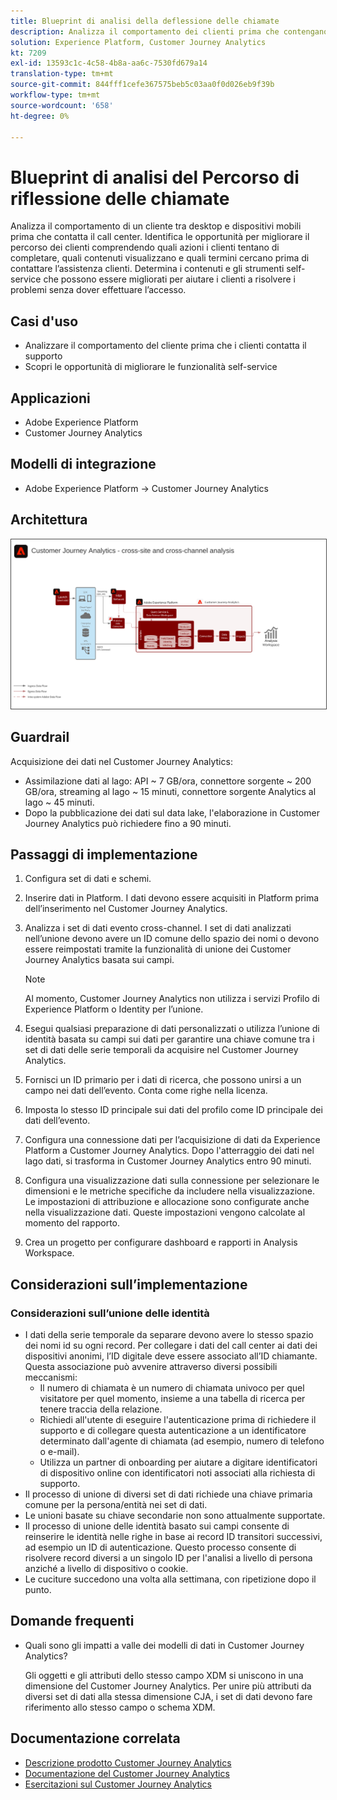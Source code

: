 ```yaml
---
title: Blueprint di analisi della deflessione delle chiamate
description: Analizza il comportamento dei clienti prima che contengano il call center.
solution: Experience Platform, Customer Journey Analytics
kt: 7209
exl-id: 13593c1c-4c58-4b8a-aa6c-7530fd679a14
translation-type: tm+mt
source-git-commit: 844fff1cefe367575beb5c03aa0f0d026eb9f39b
workflow-type: tm+mt
source-wordcount: '658'
ht-degree: 0%

---
```


# Blueprint di analisi del Percorso di riflessione delle chiamate

Analizza il comportamento di un cliente tra desktop e dispositivi mobili prima che contatta il call center. Identifica le opportunità per migliorare il percorso dei clienti comprendendo quali azioni i clienti tentano di completare, quali contenuti visualizzano e quali termini cercano prima di contattare l’assistenza clienti. Determina i contenuti e gli strumenti self-service che possono essere migliorati per aiutare i clienti a risolvere i problemi senza dover effettuare l’accesso.

## Casi d&#39;uso

* Analizzare il comportamento del cliente prima che i clienti contatta il supporto
* Scopri le opportunità di migliorare le funzionalità self-service

## Applicazioni

* Adobe Experience Platform
* Customer Journey Analytics

## Modelli di integrazione

* Adobe Experience Platform → Customer Journey Analytics

## Architettura

<img src="assets/CJA.svg" alt="Architettura di riferimento per la blueprint del Customer Journey Analytics" style="border:1px solid #4a4a4a" />

## Guardrail

Acquisizione dei dati nel Customer Journey Analytics:

* Assimilazione dati al lago: API ~ 7 GB/ora, connettore sorgente ~ 200 GB/ora, streaming al lago ~ 15 minuti, connettore sorgente Analytics al lago ~ 45 minuti.
* Dopo la pubblicazione dei dati sul data lake, l&#39;elaborazione in Customer Journey Analytics può richiedere fino a 90 minuti.

## Passaggi di implementazione

1. Configura set di dati e schemi.
1. Inserire dati in Platform.
I dati devono essere acquisiti in Platform prima dell’inserimento nel Customer Journey Analytics.
1. Analizza i set di dati evento cross-channel.
I set di dati analizzati nell’unione devono avere un ID comune dello spazio dei nomi o devono essere reimpostati tramite la funzionalità di unione dei Customer Journey Analytics basata sui campi. 

   >[!NOTE]
   >
   >Al momento, Customer Journey Analytics non utilizza i servizi Profilo di Experience Platform o Identity per l’unione.

1. Esegui qualsiasi preparazione di dati personalizzati o utilizza l’unione di identità basata su campi sui dati per garantire una chiave comune tra i set di dati delle serie temporali da acquisire nel Customer Journey Analytics.
1. Fornisci un ID primario per i dati di ricerca, che possono unirsi a un campo nei dati dell’evento. Conta come righe nella licenza.
1. Imposta lo stesso ID principale sui dati del profilo come ID principale dei dati dell’evento.
1. Configura una connessione dati per l’acquisizione di dati da Experience Platform a Customer Journey Analytics. Dopo l&#39;atterraggio dei dati nel lago dati, si trasforma in Customer Journey Analytics entro 90 minuti.
1. Configura una visualizzazione dati sulla connessione per selezionare le dimensioni e le metriche specifiche da includere nella visualizzazione. Le impostazioni di attribuzione e allocazione sono configurate anche nella visualizzazione dati. Queste impostazioni vengono calcolate al momento del rapporto.
1. Crea un progetto per configurare dashboard e rapporti in Analysis Workspace.

## Considerazioni sull’implementazione

### Considerazioni sull’unione delle identità

* I dati della serie temporale da separare devono avere lo stesso spazio dei nomi id su ogni record. Per collegare i dati del call center ai dati dei dispositivi anonimi, l’ID digitale deve essere associato all’ID chiamante. Questa associazione può avvenire attraverso diversi possibili meccanismi:
   * Il numero di chiamata è un numero di chiamata univoco per quel visitatore per quel momento, insieme a una tabella di ricerca per tenere traccia della relazione.
   * Richiedi all&#39;utente di eseguire l&#39;autenticazione prima di richiedere il supporto e di collegare questa autenticazione a un identificatore determinato dall&#39;agente di chiamata (ad esempio, numero di telefono o e-mail).
   * Utilizza un partner di onboarding per aiutare a digitare identificatori di dispositivo online con identificatori noti associati alla richiesta di supporto.
* Il processo di unione di diversi set di dati richiede una chiave primaria comune per la persona/entità nei set di dati.
* Le unioni basate su chiave secondarie non sono attualmente supportate.
* Il processo di unione delle identità basato sui campi consente di reinserire le identità nelle righe in base ai record ID transitori successivi, ad esempio un ID di autenticazione. Questo processo consente di risolvere record diversi a un singolo ID per l&#39;analisi a livello di persona anziché a livello di dispositivo o cookie.
* Le cuciture succedono una volta alla settimana, con ripetizione dopo il punto.

## Domande frequenti

* Quali sono gli impatti a valle dei modelli di dati in Customer Journey Analytics?

   Gli oggetti e gli attributi dello stesso campo XDM si uniscono in una dimensione del Customer Journey Analytics. Per unire più attributi da diversi set di dati alla stessa dimensione CJA, i set di dati devono fare riferimento allo stesso campo o schema XDM.

## Documentazione correlata

* [Descrizione prodotto Customer Journey Analytics](https://helpx.adobe.com/legal/product-descriptions/customer-journey-analytics.html)
* [Documentazione del Customer Journey Analytics](https://experienceleague.adobe.com/docs/customer-journey-analytics.html)
* [Esercitazioni sul Customer Journey Analytics](https://experienceleague.adobe.com/docs/customer-journey-analytics-learn/tutorials/overview.html)
